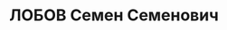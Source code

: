 ---
title: ЛОБОВ Семен Семенович
description: "Род. в 1888, Калужская губ., Медынский уезд, дер. Песьково, русский,\
  \ обр.: низшее, член ВКП(б). Проживал: Москва, Кривоколенный пер., д. 16, кв. 16.\
  \ Нарком пищевой промышленности РСФСР. \n  Арестован 21.06.1937. Обв. в участии\
  \ в к.-р. террористической организации. Приговор: ВК ВС СССР, 29.10.1937 – ВМН.\
  \ Расстрелян 30.10.1937, г.Москва. \n  Реабилитирован ВК ВС СССР 14.03.1956"
---